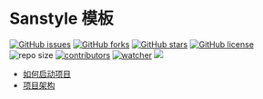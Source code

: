 # Sanstyle 模板

[![GitHub issues](https://img.shields.io/github/issues/SanstyleLab/pytorch-book)](https://github.com/SanstyleLab/pytorch-book/issues) [![GitHub forks](https://img.shields.io/github/forks/SanstyleLab/pytorch-book)](https://github.com/SanstyleLab/pytorch-book/network) [![GitHub stars](https://img.shields.io/github/stars/SanstyleLab/pytorch-book)](https://github.com/SanstyleLab/pytorch-book/stargazers) [![GitHub license](https://img.shields.io/github/license/SanstyleLab/pytorch-book)](https://github.com/SanstyleLab/pytorch-book/blob/main/LICENSE)  ![repo size](https://img.shields.io/github/repo-size/SanstyleLab/pytorch-book.svg) [![contributors](https://img.shields.io/github/contributors/SanstyleLab/pytorch-book.svg)](https://github.com/SanstyleLab/pytorch-book/graphs/contributors) [![watcher](https://img.shields.io/github/watchers/SanstyleLab/pytorch-book.svg)](https://github.com/SanstyleLab/pytorch-book/watchers) ![](https://github.com/SanstyleLab/pytorch-book/actions/workflows/docs.yml/badge.svg)

- [如何启动项目](docs/about/how.md)
- [项目架构](docs/about/architecture.md)
